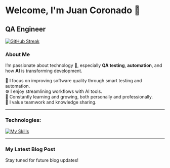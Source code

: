 # Welcome, I'm Juan Coronado 👋

## QA Engineer

[![GitHub Streak](https://streak-stats.demolab.com/?user=jcoronadodev)](https://git.io/streak-stats)

### About Me

I’m passionate about technology 🤖, especially **QA testing**, **automation**, and how **AI** is transforming development.

🧪 I focus on improving software quality through smart testing and automation.  
⚙️ I enjoy streamlining workflows with AI tools.  
🌱 Constantly learning and growing, both personally and professionally.  
🤝 I value teamwork and knowledge sharing.

---

### Technologies:
[![My Skills](https://skillicons.dev/icons?i=selenium,cypress,html,js,react,express,nodejs,npm,ruby,rails,py,vscode,notion,figma,git,github,aws,docker,linux,windows&perline=10)](https://skillicons.dev)

---

### My Latest Blog Post
Stay tuned for future blog updates!
